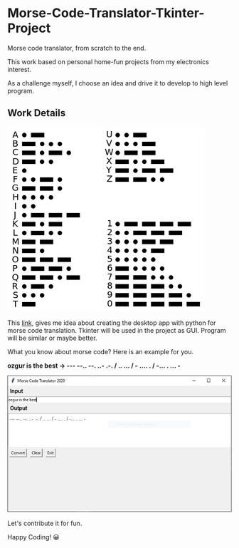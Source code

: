 # Morse-Code-Translator-Tkinter-Project
Morse code translator, from scratch to the end.

This work based on personal home-fun projects from my electronics interest.

As a challenge myseIf, I choose an idea and drive it to develop to high level program.


## Work Details
![Morse Code Values](https://github.com/ozyalhan/Morse-Code-Translator-Tkinter-Project/blob/master/img/morse.jpg)


This [link](https://morsecode.world/international/translator.html), gives me idea about creating the desktop app with python for morse code translation.
Tkinter will be used in the project as GUI. Program will be similar or maybe better.

What you know about morse code? Here is an example for you. 

**ozgur is the best -> --- --.. --. ..- .-. / .. ... / - .... . / -... . ... -**

![Program](https://github.com/ozyalhan/Morse-Code-Translator-Tkinter-Project/blob/master/img/program.jpg)


Let's contribute it for fun.


Happy Coding! :grinning:
